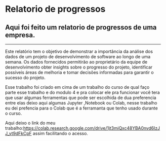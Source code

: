 # Relatorio de progressos

## Aqui foi feito um relatorio de progressos de uma empresa.
---
Este relatório tem o objetivo de demonstrar a importância da análise dos dados de um
projeto de desenvolvimento de software ao longo de uma semana. Os dados fornecidos
permitirão ao proprietário da equipe de desenvolvimento obter insights sobre o progresso
do projeto, identificar possíveis áreas de melhoria e tomar decisões informadas para
garantir o sucesso do projeto.

Esse trabalho foi criado em cima de um trabalho do curso de qual faço parte esse trabalho 
e do modulo 4 e pra colocar ele pra funcionar você tera que usar algumas ferramentas que pode 
ser escolhida de dua preferencia entre elas deixo aqui algumas Jupyter ,Notebook ou Colab,
nesse trabalho eu dei prefencia para o Colab que é a ferramanta que tenho usado durante o curso.

Aqui deixo o link do meu trabalho:https://colab.research.google.com/drive/1jt3miQxc48YBA0nvd6IzJJ_vt9dFkCpF
assim facilitando o acesso.
